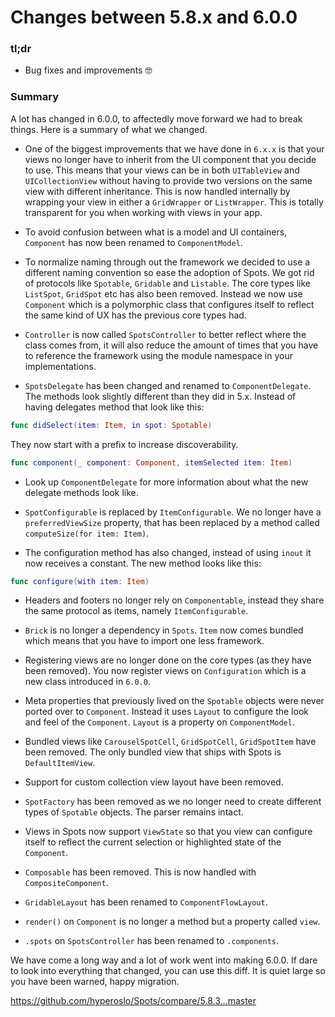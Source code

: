 # Changes between 5.8.x and 6.0.0

### tl;dr

* Bug fixes and improvements 🤓

### Summary

A lot has changed in 6.0.0, to affectedly move forward we had to break things. 
Here is a summary of what we changed.

* One of the biggest improvements that we have done in `6.x.x` is that your views no longer have to inherit from the UI component that you decide to use. This means that your views can be in both `UITableView` and `UICollectionView` without having to provide two versions on the same view with different inheritance. This is now handled internally by wrapping your view in either a `GridWrapper` or `ListWrapper`. This is totally transparent for you when working with views in your app. 

* To avoid confusion between what is a model and UI containers, `Component` has now been renamed to `ComponentModel`.

* To normalize naming through out the framework we decided to use a different naming convention so ease the adoption of Spots. We got rid of protocols like `Spotable`, `Gridable` and `Listable`. The core types like `ListSpot`, `GridSpot` etc has also been removed. Instead we now use `Component` which is a polymorphic class that configures itself to reflect the same kind of UX has the previous core types had.

* `Controller` is now called `SpotsController` to better reflect where the class comes from, it will also reduce the amount of times that you have to reference the framework using the module namespace in your implementations.

* `SpotsDelegate` has been changed and renamed to `ComponentDelegate`.
The methods look slightly different than they did in 5.x.
Instead of having delegates method that look like this:

```swift
func didSelect(item: Item, in spot: Spotable)
```

They now start with a prefix to increase discoverability.

```swift
func component(_ component: Component, itemSelected item: Item)
```

* Look up `ComponentDelegate` for more information about what the new
delegate methods look like.

* `SpotConfigurable` is replaced by `ItemConfigurable`. We no longer have a `preferredViewSize` property, that has been replaced by a method called `computeSize(for item: Item)`.

* The configuration method has also changed, instead of using `inout` it now receives a constant. The new method looks like this:

```swift
func configure(with item: Item)
```

* Headers and footers no longer rely on `Componentable`, instead they share the same protocol as items, namely `ItemConfigurable`.

* `Brick` is no longer a dependency in `Spots`. `Item` now comes bundled which means that you have to import one less framework.

* Registering views are no longer done on the core types (as they have been removed). You now register views on `Configuration` which is a new class introduced in `6.0.0`.

* Meta properties that previously lived on the `Spotable` objects were never ported over to `Component`. Instead it uses `Layout` to configure the look and feel of the `Component`. `Layout` is a property on `ComponentModel`.

* Bundled views like `CarouselSpotCell`, `GridSpotCell`, `GridSpotItem` have been removed. The only bundled view that ships with Spots is `DefaultItemView`.

* Support for custom collection view layout have been removed.

* `SpotFactory` has been removed as we no longer need to create different types of `Spotable` objects. The parser remains intact.

* Views in Spots now support `ViewState` so that you view can configure itself to reflect the current selection or highlighted state of the `Component`.

* `Composable` has been removed. This is now handled with `CompositeComponent`.

* `GridableLayout` has been renamed to `ComponentFlowLayout`.

* `render()` on `Component` is no longer a method but a property called `view`.

* `.spots` on `SpotsController` has been renamed to `.components`.

We have come a long way and a lot of work went into making 6.0.0.
If dare to look into everything that changed, you can use this diff.
It is quiet large so you have been warned, happy migration.

https://github.com/hyperoslo/Spots/compare/5.8.3...master
